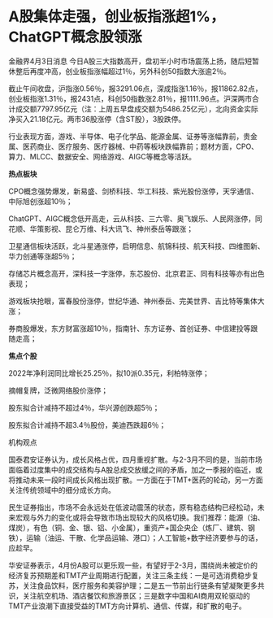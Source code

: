 # A股集体走强，创业板指涨超1%，ChatGPT概念股领涨

金融界4月3日消息 今日A股三大指数高开，盘初半小时市场震荡上扬，随后短暂休整后再度冲高，创业板指涨幅超过1％，另外科创50指数大涨逾2％。

截止午间收盘，沪指涨0.56％，报3291.06点，深成指涨1.16％，报11862.82点，创业板指涨1.31％，报2431点，科创50指数涨2.81％，报1111.96点。沪深两市合计成交额7797.95亿元（注：上周五早盘成交额为5486.25亿元），北向资金实际净买入21.18亿元。两市36股涨停（含ST股），3股跌停。

行业表现方面，游戏、半导体、电子化学品、能源金属、证券等涨幅靠前，贵金属、医药商业、医疗服务、医疗器械、中药等板块跌幅靠前；题材方面，CPO、算力、MLCC、数据安全、网络游戏、AIGC等概念等活跃。

**热点板块**

CPO概念强势爆发，新易盛、剑桥科技、华工科技、紫光股份涨停，天孚通信、中际旭创涨超10％；

ChatGPT、AIGC概念低开高走，云从科技、三六零、奥飞娱乐、人民网涨停，同花顺、华策影视、昆仑万维、科大讯飞、神州泰岳等跟涨；

卫星通信板块活跃，北斗星通涨停，启明信息、航锦科技、航天科技、四维图新、华力创通等涨超5％；

存储芯片概念高开，深科技一字涨停，东芯股份、北京君正、同有科技等亦有出色表现；

游戏板块抢眼，富春股份涨停，世纪华通、神州泰岳、完美世界、吉比特等集体大涨；

券商股爆发，东方财富涨超10％，指南针、东方证券、首创证券、中信建投等跟随走高；

**焦点个股**

2022年净利润同比增长25.25％，拟10派0.35元，利柏特涨停；

摘帽复牌，泛微网络股价涨停；

股东拟合计减持不超过4％，华兴源创跌超5％；

股东拟合计减持不超3.4％股份，美迪西跌超6％；

机构观点

国泰君安证券认为，成长风格占优，四月重视扩散。与2-3月不同的是，当前市场面临着过度集中的成交结构与A股总成交放缓之间的矛盾，加之一季报的临近，或将推动未来一段时间成长风格出现扩散。一方面在于TMT+医药的轮动，另一方面关注传统领域中的细分成长方向。

民生证券指出，市场不会永远处在低波动震荡的状态，原有稳态结构已经松动，未来宏观与外力的变化或将会导致市场出现较大的风格切换。我们推荐：能源（油、煤炭），有色（铜、金、银、铝、小金属），重资产+国企央企（炼厂、建筑、钢铁），运输（油运、干散、化学品运输、港口）；人工智能+数字经济要参与的话，应趁早。

华安证券表示，4月份A股可以更乐观一些，有望好于2-3月，围绕尚未被定价的经济复苏预期差和TMT产业周期进行配置，关注三条主线：一是可选消费稳步复苏，关注食品饮料，医疗服务和美容护理；二是五一节前出行链条有望凝聚更多共识，关注航空机场、酒店餐饮和旅游景区；三是数字中国和AI商用双轮驱动的TMT产业浪潮下直接受益的TMT方向计算机、通信、传媒，和扩散的电子。

